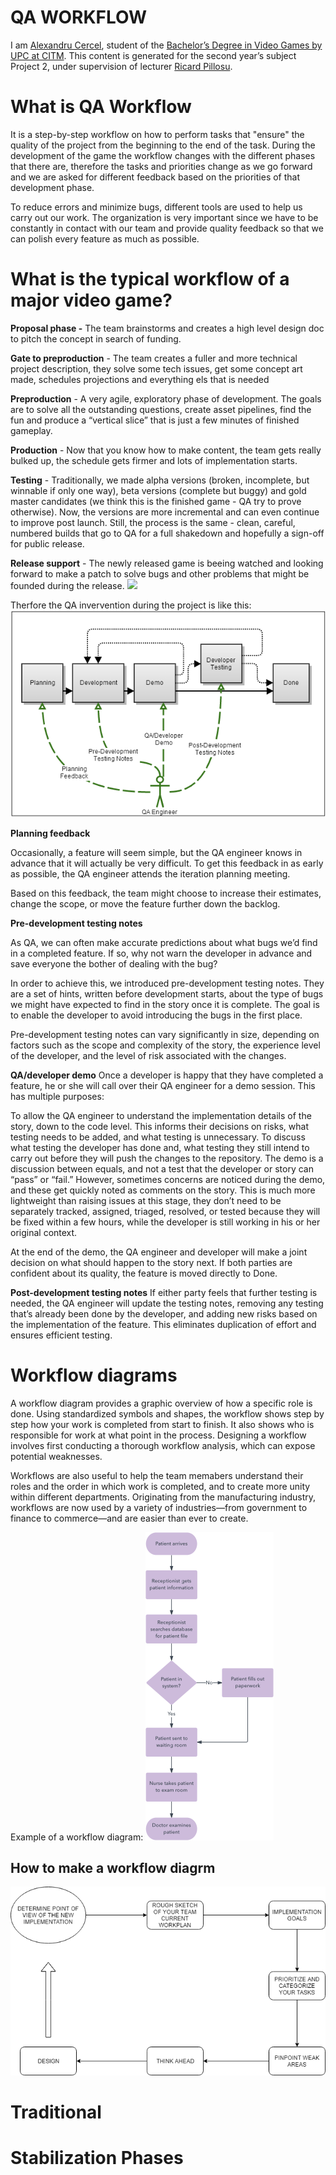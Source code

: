 
# **QA WORKFLOW**

I am [Alexandru Cercel](https://www.linkedin.com/in/alexandru-mihai-cercel-b49881180), student of the [Bachelor’s Degree in Video Games by UPC at CITM](https://www.citm.upc.edu/ing/estudis/graus-videojocs/). This content is generated for the second year’s subject Project 2, under supervision of lecturer [Ricard Pillosu](https://es.linkedin.com/in/ricardpillosu).



# What is QA Workflow

It is a step-by-step workflow on how to perform tasks that "ensure" the quality of the project from the beginning to the end of the task. During the development of the game the workflow changes with the different phases that there are, therefore the tasks and priorities change as we go forward and we are asked for different feedback based on the priorities of that development phase.

To reduce errors and minimize bugs, different tools are used to help us carry out our work. The organization is very important since we have to be constantly in contact with our team and provide quality feedback so that we can polish every feature as much as possible.

# What is the typical workflow of a major video game?

**Proposal phase -**  The team brainstorms and creates a high level design doc to pitch the concept in search of funding.

**Gate to preproduction** - The team creates a fuller and more technical project description, they solve some tech issues, get some concept art made, schedules projections and everything els that is needed

**Preproduction** - A very agile, exploratory phase of development. The goals are to solve all the outstanding questions, create asset pipelines, find the fun and produce a “vertical slice”  that is just a few minutes of finished  gameplay.

**Production** - Now that you know how to make content, the team gets really bulked up, the schedule gets firmer and lots of implementation starts. 

**Testing** - Traditionally, we made alpha versions (broken, incomplete, but winnable if only one way), beta versions (complete but buggy) and gold master candidates (we think this is the finished game - QA try to prove otherwise). Now, the versions are more incremental and can even continue to improve post launch. Still, the process is the same - clean, careful, numbered builds that go to QA for a full shakedown and hopefully a sign-off for public release. 

**Release support** - The newly released game is beeing watched and looking forward to make a patch to solve bugs and other problems that might be founded during the release.
![](Images/UntitledDiagram.png)

Therfore the QA invervention during the project is like this: ![](Images/Blog1.png)

**Planning feedback**

Occasionally, a feature will seem simple, but the QA engineer knows in advance that it will actually be very difficult. To get this feedback in as early as possible, the QA engineer attends the iteration planning meeting. 

Based on this feedback, the team might choose to increase their estimates, change the scope, or move the feature further down the backlog.

**Pre-development testing notes**

As QA, we can often make accurate predictions about what bugs we’d find in a completed feature. If so, why not warn the developer in advance and save everyone the bother of dealing with the bug?

In order to achieve this, we introduced pre-development testing notes. They are a set of hints, written before development starts, about the type of bugs we might have expected to find in the story once it is complete. The goal is to enable the developer to avoid introducing the bugs in the first place.

Pre-development testing notes can vary significantly in size, depending on factors such as the scope and complexity of the story, the experience level of the developer, and the level of risk associated with the changes. 


**QA/developer demo**
Once a developer is happy that they have completed a feature, he or she will call over their QA engineer for a demo session. This has multiple purposes:

To allow the QA engineer to understand the implementation details of the story, down to the code level. This informs their decisions on risks, what testing needs to be added, and what testing is unnecessary.
To discuss what testing the developer has done and, what testing they still intend to carry out before they will push the changes to the repository.
The demo is a discussion between equals, and not a test that the developer or story can “pass” or “fail.” However, sometimes concerns are noticed during the demo, and these get quickly noted as comments on the story. This is much more lightweight than raising issues at this stage, they don’t need to be separately tracked, assigned, triaged, resolved, or tested  because they will be fixed within a few hours, while the developer is still working in his or her original context.

At the end of the demo, the QA engineer and developer will make a joint decision on what should happen to the story next. If both parties are confident about its quality, the feature is moved directly to Done.

**Post-development testing notes**
If either party feels that further testing is needed, the QA engineer will update the testing notes, removing any testing that’s already been done by the developer, and adding new risks based on the implementation of the feature. This eliminates duplication of effort and ensures efficient testing.

# Workflow diagrams 

A workflow diagram provides a graphic overview of how a specific role is done. Using standardized symbols and shapes, the workflow shows step by step how your work is completed from start to finish. It also shows who is responsible for work at what point in the process. Designing a workflow involves first conducting a thorough workflow analysis, which can expose potential weaknesses.

Workflows are also useful to help the team memabers understand their roles and the order in which work is completed, and to create more unity within different departments. Originating from the manufacturing industry, workflows are now used by a variety of industries—from government to finance to commerce—and are easier than ever to create.

Example of a workflow diagram: ![](Images/nurse.png)

## How to make a workflow diagrm

![](Images/howtocreateadiagram.png)

# Traditional 

# Stabilization Phases







